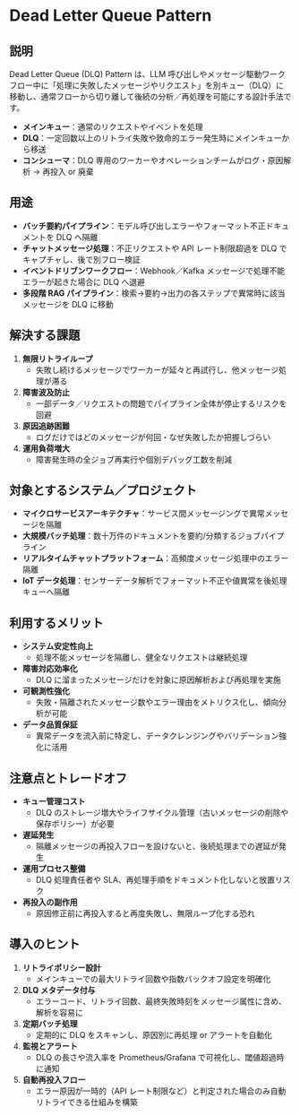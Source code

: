 # Dead Letter Queue Pattern

## 説明  
Dead Letter Queue (DLQ) Pattern は、LLM 呼び出しやメッセージ駆動ワークフロー中に「処理に失敗したメッセージやリクエスト」を別キュー（DLQ）に移動し、通常フローから切り離して後続の分析／再処理を可能にする設計手法です。  
- **メインキュー**：通常のリクエストやイベントを処理  
- **DLQ**：一定回数以上のリトライ失敗や致命的エラー発生時にメインキューから移送  
- **コンシューマ**：DLQ 専用のワーカーやオペレーションチームがログ・原因解析 → 再投入 or 廃棄

## 用途  
- **バッチ要約パイプライン**：モデル呼び出しエラーやフォーマット不正ドキュメントを DLQ へ隔離  
- **チャットメッセージ処理**：不正リクエストや API レート制限超過を DLQ でキャプチャし、後で別フロー検証  
- **イベントドリブンワークフロー**：Webhook／Kafka メッセージで処理不能エラーが起きた場合に DLQ へ退避  
- **多段階 RAG パイプライン**：検索→要約→出力の各ステップで異常時に該当メッセージを DLQ に移動

## 解決する課題  
1. **無限リトライループ**  
   - 失敗し続けるメッセージでワーカーが延々と再試行し、他メッセージ処理が滞る  
2. **障害波及防止**  
   - 一部データ／リクエストの問題でパイプライン全体が停止するリスクを回避  
3. **原因追跡困難**  
   - ログだけではどのメッセージが何回・なぜ失敗したか把握しづらい  
4. **運用負荷増大**  
   - 障害発生時の全ジョブ再実行や個別デバッグ工数を削減

## 対象とするシステム／プロジェクト  
- **マイクロサービスアーキテクチャ**：サービス間メッセージングで異常メッセージを隔離  
- **大規模バッチ処理**：数十万件のドキュメントを要約/分類するジョブパイプライン  
- **リアルタイムチャットプラットフォーム**：高頻度メッセージ処理中のエラー隔離  
- **IoT データ処理**：センサーデータ解析でフォーマット不正や値異常を後処理キューへ隔離

## 利用するメリット  
- **システム安定性向上**  
  - 処理不能メッセージを隔離し、健全なリクエストは継続処理  
- **障害対応効率化**  
  - DLQ に溜まったメッセージだけを対象に原因解析および再処理を実施  
- **可観測性強化**  
  - 失敗・隔離されたメッセージ数やエラー理由をメトリクス化し、傾向分析が可能  
- **データ品質保証**  
  - 異常データを流入前に特定し、データクレンジングやバリデーション強化に活用

## 注意点とトレードオフ  
- **キュー管理コスト**  
  - DLQ のストレージ増大やライフサイクル管理（古いメッセージの削除や保存ポリシー）が必要  
- **遅延発生**  
  - 隔離メッセージの再投入フローを設けないと、後続処理までの遅延が発生  
- **運用プロセス整備**  
  - DLQ 処理責任者や SLA、再処理手順をドキュメント化しないと放置リスク  
- **再投入の副作用**  
  - 原因修正前に再投入すると再度失敗し、無限ループ化する恐れ

## 導入のヒント  
1. **リトライポリシー設計**  
   - メインキューでの最大リトライ回数や指数バックオフ設定を明確化  
2. **DLQ メタデータ付与**  
   - エラーコード、リトライ回数、最終失敗時刻をメッセージ属性に含め、解析を容易に  
3. **定期バッチ処理**  
   - 定期的に DLQ をスキャンし、原因別に再処理 or アラートを自動化  
4. **監視とアラート**  
   - DLQ の長さや流入率を Prometheus/Grafana で可視化し、閾値超過時に通知  
5. **自動再投入フロー**  
   - エラー原因が一時的（API レート制限など）と判定された場合のみ自動リトライできる仕組みを構築  
